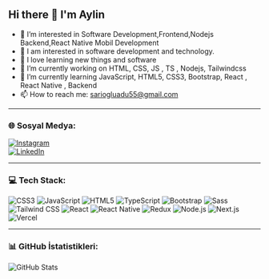 ## Hi there 👋 I'm Aylin

- 👀 I’m interested in Software Development,Frontend,Nodejs Backend,React Native Mobil Development  
- 👀 I am interested in software development and technology.
- 🤭 I love learning new things and software  
- 🔭 I’m currently working on HTML, CSS, JS , TS , Nodejs, Tailwindcss 
- 🌱 I’m currently learning JavaScript, HTML5, CSS3, Bootstrap, React , React Native , Backend
- 📫 How to reach me: 
[sariogluadu55@gmail.com](mailto:sariogluadu55@gmail.com)  

--------

### 🌐 Sosyal Medya:  
[![Instagram](https://img.shields.io/badge/-Instagram-05122A?style=flat&logo=instagram)](https://www.instagram.com/aylinsrglu)  
[![LinkedIn](https://img.shields.io/badge/-LinkedIn-05122A?style=flat&logo=linkedin)](https://www.linkedin.com/in/aylin-s-7a0562305)  

---------

### 💻 Tech Stack:
![CSS3](https://img.shields.io/badge/-CSS3-05122A?style=flat&logo=css3) 
![JavaScript](https://img.shields.io/badge/-JavaScript-05122A?style=flat&logo=javascript) 
![HTML5](https://img.shields.io/badge/-HTML5-05122A?style=flat&logo=html5) 
![TypeScript](https://img.shields.io/badge/-TypeScript-05122A?style=flat&logo=typescript) 
![Bootstrap](https://img.shields.io/badge/-Bootstrap-05122A?style=flat&logo=bootstrap)
![Sass](https://img.shields.io/badge/-Sass-05122A?style=flat&logo=sass) 
![Tailwind CSS](https://img.shields.io/badge/-Tailwind%20CSS-05122A?style=flat&logo=tailwindcss) 
![React](https://img.shields.io/badge/-React-05122A?style=flat&logo=react) 
![React Native](https://img.shields.io/badge/-React%20Native-05122A?style=flat&logo=react) 
![Redux](https://img.shields.io/badge/-Redux-05122A?style=flat&logo=redux)
![Node.js](https://img.shields.io/badge/-Node.js-05122A?style=flat&logo=node.js)
![Next.js](https://img.shields.io/badge/-Next.js-05122A?style=flat&logo=next.js)
![Vercel](https://img.shields.io/badge/-Vercel-05122A?style=flat&logo=vercel)

---------

### 📊 GitHub İstatistikleri:  
![GitHub Stats](https://github-readme-stats.vercel.app/api?username=aylinsarioglu&show_icons=true&theme=radical)  
